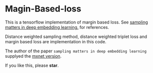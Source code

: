 # Magin-Based-loss
This is a tensorflow implementation of margin based loss.
See [sampling matters in deep embedding learning.](https://arxiv.org/abs/1706.07567) for references.

Distance weighted sampling method, distance weighted triplet loss and margin based loss are implementation in this code.

The author of the paper `sampling matters in deep embedding learning` supplyed the 
[mxnet version](https://github.com/chaoyuaw/incubator-mxnet/tree/master/example/gluon/embedding_learning).

If you like this, please **star**.
